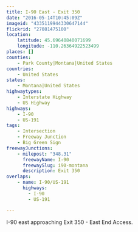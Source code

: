 ```yaml
---
title: I-90 East - Exit 350
date: "2016-05-14T10:45:09Z"
imageid: "4335119944330647144"
flickrid: "27081475100"
location:
    latitude: 45.69640840071699
    longitude: -110.26364922523499
places: []
counties:
    - Park County|Montana|United States
countries:
    - United States
states:
    - Montana|United States
highwaytypes:
    - Interstate Highway
    - US Highway
highways:
    - I-90
    - US-191
tags:
    - Intersection
    - Freeway Junction
    - Big Green Sign
freewayJunctions:
    - milepost: "348.31"
      freewayName: I-90
      freewaySlug: i90-montana
      description: Exit 350
overlaps:
    - name: I-90/US-191
      highways:
        - I-90
        - US-191

---
```

I-90 east approaching Exit 350 - East End Access.